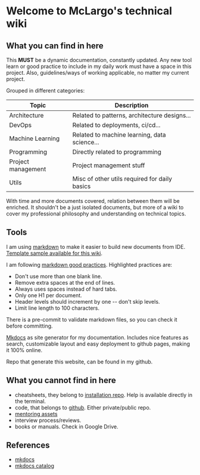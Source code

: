 # Welcome to McLargo's technical wiki

## What you can find in here

This **MUST** be a dynamic documentation, constantly updated. Any new tool learn
or good practice to include in my daily work must have a space in this project.
Also, guidelines/ways of working applicable, no matter my current project.

Grouped in different categories:

| Topic              | Description                                    |
| ------------------ | ---------------------------------------------- |
| Architecture       | Related to patterns, architecture designs...   |
| DevOps             | Related to deployments, ci/cd...               |
| Machine Learning   | Related to machine learning, data science...   |
| Programming        | Directly related to programming                |
| Project management | Project management stuff                       |
| Utils              | Misc of other utils required for daily basics  |

With time and more documents covered, relation between them will be enriched. It
shouldn't be a just isolated documents, but more of a wiki to cover my
professional philosophy and understanding on technical topics.

## Tools

I am using [markdown](https://www.markdownguide.org/) to make it easier to build
new documents from IDE. [Template sample available for this wiki](template.md).

I am following
[markdown good practices](https://learn.microsoft.com/en-us/powershell/scripting/community/contributing/general-markdown?view=powershell-7.3).
Highlighted practices are:

- Don't use more than one blank line.
- Remove extra spaces at the end of lines.
- Always uses spaces instead of hard tabs.
- Only one H1 per document.
- Header levels should increment by one -- don't skip levels.
- Limit line length to 100 characters.

There is a pre-commit to validate markdown files, so you can check it before
committing.

[Mkdocs](https://www.mkdocs.org/) as site generator for my documentation.
Includes nice features as search, customizable layout and easy deployment to
github pages, making it 100% online.

Repo that generate this website, can be found in my github.

## What you cannot find in here

- cheatsheets, they belong to
  [installation repo](https://github.com/McLargo/installation/tree/master/help).
  Help is available directly in the terminal.
- code, that belongs to [github](https://github.com/McLargo/). Either
  private/public repo.
- [mentoring assets](https://github.com/McLargo/mentoring)
- interview process/reviews.
- books or manuals. Check in Google Drive.

## References

- [mkdocs](https://mkdocstrings.github.io/)
- [mkdocs catalog](https://github.com/mkdocs/catalog)
